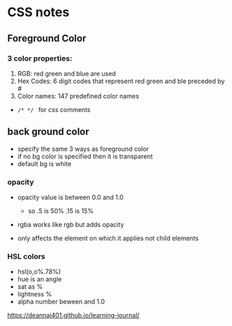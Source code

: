 # CSS notes

## Foreground Color

### 3 color properties:
1. RGB: red green and blue are used
1. Hex Codes: 6 digit codes that represent red green and ble preceded by #
1. Color names: 147 predefined color names 
* ```/* */ ``` for css comments

## back ground color
* specify the same 3 ways as foreground color
* if no bg color is specified then it is transparent
* default bg is white

### opacity
* opacity value is between 0.0 and 1.0
    - so .5 is 50% .15 is 15%

* rgba works like rgb but adds opacity
- only affects the element on which it applies
not child elements

### HSL colors
-  hsl(o,o%.78%)
- hue is an angle
- sat as %
- lightness %
- alpha number beween and 1.0

 https://deannaj401.github.io/learning-journal/

